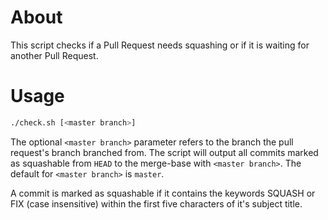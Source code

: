 # About

This script checks if a Pull Request needs squashing or if it is waiting for
another Pull Request.

# Usage

```bash
./check.sh [<master branch>]
```

The optional `<master branch>` parameter refers to the branch the pull request's
branch branched from. The script will output all commits marked as squashable
from `HEAD` to the merge-base with `<master branch>`. The default for
`<master branch>` is `master`.

A commit is marked as squashable if it contains the keywords SQUASH or FIX
(case insensitive) within the first five characters of it's subject title.
